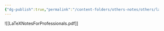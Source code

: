 ```yaml
---
{"dg-publish":true,"permalink":"/content-folders/others-notes/others/la-te-x-notes-for-professionals/","title":"LaTeXNotesForProfessionals.pdf"}
---
```



![[LaTeXNotesForProfessionals.pdf]]
